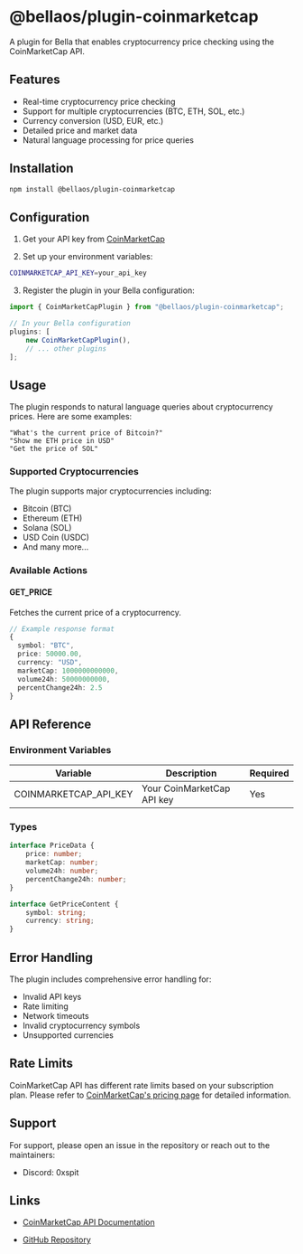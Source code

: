 # @bellaos/plugin-coinmarketcap

A plugin for Bella that enables cryptocurrency price checking using the CoinMarketCap API.

## Features

- Real-time cryptocurrency price checking
- Support for multiple cryptocurrencies (BTC, ETH, SOL, etc.)
- Currency conversion (USD, EUR, etc.)
- Detailed price and market data
- Natural language processing for price queries

## Installation

```bash
npm install @bellaos/plugin-coinmarketcap
```

## Configuration

1. Get your API key from [CoinMarketCap](https://pro.coinmarketcap.com)

2. Set up your environment variables:

```bash
COINMARKETCAP_API_KEY=your_api_key
```

3. Register the plugin in your Bella configuration:

```typescript
import { CoinMarketCapPlugin } from "@bellaos/plugin-coinmarketcap";

// In your Bella configuration
plugins: [
    new CoinMarketCapPlugin(),
    // ... other plugins
];
```

## Usage

The plugin responds to natural language queries about cryptocurrency prices. Here are some examples:

```plaintext
"What's the current price of Bitcoin?"
"Show me ETH price in USD"
"Get the price of SOL"
```

### Supported Cryptocurrencies

The plugin supports major cryptocurrencies including:

- Bitcoin (BTC)
- Ethereum (ETH)
- Solana (SOL)
- USD Coin (USDC)
- And many more...

### Available Actions

#### GET_PRICE

Fetches the current price of a cryptocurrency.

```typescript
// Example response format
{
  symbol: "BTC",
  price: 50000.00,
  currency: "USD",
  marketCap: 1000000000000,
  volume24h: 50000000000,
  percentChange24h: 2.5
}
```

## API Reference

### Environment Variables

| Variable              | Description                | Required |
| --------------------- | -------------------------- | -------- |
| COINMARKETCAP_API_KEY | Your CoinMarketCap API key | Yes      |

### Types

```typescript
interface PriceData {
    price: number;
    marketCap: number;
    volume24h: number;
    percentChange24h: number;
}

interface GetPriceContent {
    symbol: string;
    currency: string;
}
```

## Error Handling

The plugin includes comprehensive error handling for:

- Invalid API keys
- Rate limiting
- Network timeouts
- Invalid cryptocurrency symbols
- Unsupported currencies

## Rate Limits

CoinMarketCap API has different rate limits based on your subscription plan. Please refer to [CoinMarketCap's pricing page](https://coinmarketcap.com/api/pricing/) for detailed information.

## Support

For support, please open an issue in the repository or reach out to the maintainers:

- Discord: 0xspit

## Links

- [CoinMarketCap API Documentation](https://coinmarketcap.com/api/documentation/v1/)

- [GitHub Repository](https://github.com/bellaos/bella/tree/main/packages/plugin-coinmarketcap)
